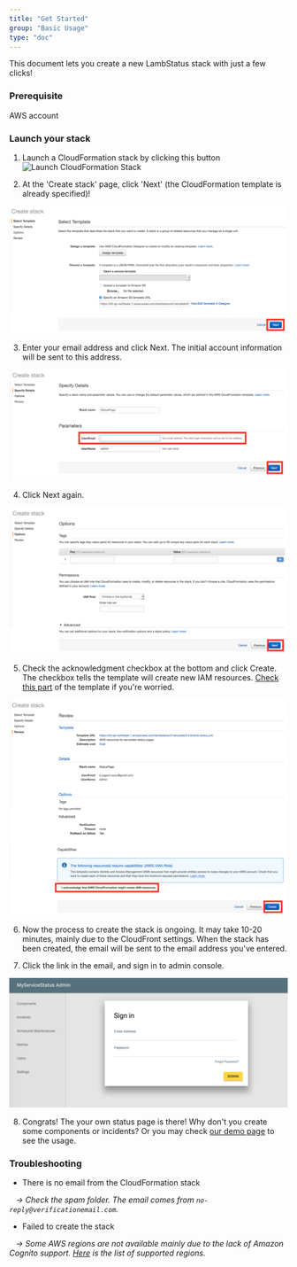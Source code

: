 ```yaml
---
title: "Get Started"
group: "Basic Usage"
type: "doc"
---
```


This document lets you create a new LambStatus stack with just a few clicks!

### Prerequisite

AWS account

### Launch your stack

1. Launch a CloudFormation stack by clicking this button <a target="_blank" style="text-decoration: none; border-style: none;" href="https://console.aws.amazon.com/cloudformation/home#/stacks/new?stackName=StatusPage&templateURL=https://s3-ap-northeast-1.amazonaws.com/lambstatus/cf-template/0.5.0/lamb-status.yml"><img src="https://s3.amazonaws.com/cloudformation-examples/cloudformation-launch-stack.png" alt="Launch CloudFormation Stack" style="vertical-align: bottom;" /></a>

2. At the 'Create stack' page, click 'Next' (the CloudFormation template is already specified)!

![CloudFormationWizard1](CloudFormationWizard1.png)

3. Enter your email address and click Next. The initial account information will be sent to this address.

![CloudFormationWizard2](CloudFormationWizard2.png)

4. Click Next again.

![CloudFormationWizard3](CloudFormationWizard3.png)

5. Check the acknowledgment checkbox at the bottom and click Create. The checkbox tells the template will create new IAM resources. [Check this part](https://github.com/ks888/LambStatus/blob/master/cloudformation/lamb-status.yml#L46-L174) of the template if you're worried.

![CloudFormationWizard4](CloudFormationWizard4.png)

6. Now the process to create the stack is ongoing. It may take 10-20 minutes, mainly due to the CloudFront settings. When the stack has been created, the email will be sent to the email address you've entered.

7. Click the link in the email, and sign in to admin console.

![CloudFormationWizard6](CloudFormationWizard6.png)

8. Congrats! The your own status page is there! Why don't you create some components or incidents? Or you may check [our demo page](https://demo-admin.lambstatus.org/) to see the usage.

### Troubleshooting

* There is no email from the CloudFormation stack

&nbsp;&nbsp;&nbsp;*-> Check the spam folder. The email comes from `no-reply@verificationemail.com`.*

* Failed to create the stack

&nbsp;&nbsp;&nbsp;*-> Some AWS regions are not available mainly due to the lack of Amazon Cognito support. [Here](/supported-aws-regions) is the list of supported regions.* 
